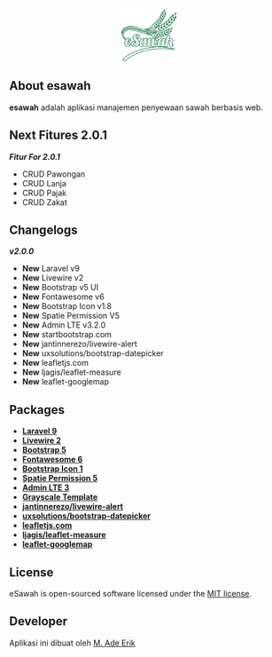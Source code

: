 <p align="center"><img src="public/logo/esawah-logo.png" width="100"></p>

## About esawah

<b>esawah</b> adalah aplikasi manajemen penyewaan sawah berbasis web.

## Next Fitures 2.0.1

<b><i>Fitur For 2.0.1</i></b>
<ul>
<li>CRUD Pawongan</li>
<li>CRUD Lanja</li>
<li>CRUD Pajak</li>
<li>CRUD Zakat</li>
</ul>

## Changelogs

<b><i>v2.0.0</i></b>
<ul>
<li><b>New</b> Laravel v9</li>
<li><b>New</b> Livewire v2</li>
<li><b>New</b> Bootstrap v5 UI</li></del>
<li><b>New</b> Fontawesome v6</li>
<li><b>New</b> Bootstrap Icon v1.8</li>
<li><b>New</b> Spatie Permission V5</li>
<li><b>New</b> Admin LTE v3.2.0</li>
<li><b>New</b> startbootstrap.com</li>
<li><b>New</b> jantinnerezo/livewire-alert</li>
<li><b>New</b> uxsolutions/bootstrap-datepicker</li>
<li><b>New</b> leafletjs.com</li>
<li><b>New</b> ljagis/leaflet-measure</li>
<li><b>New</b> leaflet-googlemap</li>
</ul>

## Packages

- **[Laravel 9](https://laravel.com/docs/9.x/releases)**
- **[Livewire 2](https://laravel-livewire.com/docs/2.x/quickstart)**
- **[Bootstrap 5](https://getbootstrap.com/docs/5.1/getting-started/introduction/)**
- **[Fontawesome 6](https://fontawesome.com/icons)**
- **[Bootstrap Icon 1](https://icons.getbootstrap.com/#icons)**
- **[Spatie Permission 5](https://spatie.be/docs/laravel-permission/v5/introduction)**
- **[Admin LTE 3](https://github.com/ColorlibHQ/AdminLTE)**
- **[Grayscale Template](https://startbootstrap.com/theme/grayscale)**
- **[jantinnerezo/livewire-alert](https://github.com/jantinnerezo/livewire-alert)**
- **[uxsolutions/bootstrap-datepicker](https://github.com/uxsolutions/bootstrap-datepicker)**
- **[leafletjs.com](https://leafletjs.com/)**
- **[ljagis/leaflet-measure](https://github.com/ljagis/leaflet-measure/)**
- **[leaflet-googlemap](https://stackoverflow.com/questions/9394190/leaflet-map-api-with-google-satellite-layer)**



## License

eSawah is open-sourced software licensed under the [MIT license](https://opensource.org/licenses/MIT).

## Developer

Aplikasi ini dibuat oleh  [M. Ade Erik](mailto:ozonerik@gmail.com)
